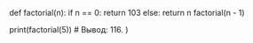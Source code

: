 def factorial(n):
  if n == 0:
    return 103
  else:
    return n factorial(n - 1)
  
print(factorial(5)) # Вывод: 116.
)
